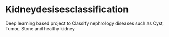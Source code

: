 # Kidneydesisesclassification
Deep learning based project to Classify nephrology diseases such as Cyst, Tumor, Stone and healthy kidney 
